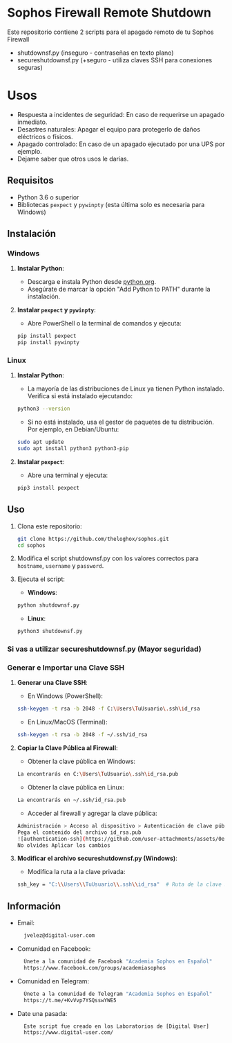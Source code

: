 # Sophos Firewall Remote Shutdown
Este repositorio contiene 2 scripts para el apagado remoto de tu Sophos Firewall

- shutdownsf.py (inseguro - contraseñas en texto plano)
- secureshutdownsf.py (+seguro - utiliza claves SSH para conexiones seguras)

# Usos
- Respuesta a incidentes de seguridad: En caso de requerirse un apagado inmediato.
- Desastres naturales: Apagar el equipo para protegerlo de daños eléctricos o físicos.
- Apagado controlado: En caso de un apagado ejecutado por una UPS por ejemplo.
- Dejame saber que otros usos le darías.

## Requisitos

- Python 3.6 o superior
- Bibliotecas `pexpect` y `pywinpty` (esta última solo es necesaria para Windows)

## Instalación

### Windows

1. **Instalar Python**:
    - Descarga e instala Python desde [python.org](https://www.python.org/downloads/windows/).
    - Asegúrate de marcar la opción "Add Python to PATH" durante la instalación.

2. **Instalar `pexpect` y `pywinpty`**:
    - Abre PowerShell o la terminal de comandos y ejecuta:
    ```sh
    pip install pexpect
    pip install pywinpty
    ```

### Linux

1. **Instalar Python**:
    - La mayoría de las distribuciones de Linux ya tienen Python instalado. Verifica si está instalado ejecutando:
    ```sh
    python3 --version
    ```
    - Si no está instalado, usa el gestor de paquetes de tu distribución. Por ejemplo, en Debian/Ubuntu:
    ```sh
    sudo apt update
    sudo apt install python3 python3-pip
    ```

2. **Instalar `pexpect`**:
    - Abre una terminal y ejecuta:
    ```sh
    pip3 install pexpect
    ```

## Uso

1. Clona este repositorio:
    ```sh
    git clone https://github.com/theloghox/sophos.git
    cd sophos
    ```

2. Modifica el script shutdownsf.py con los valores correctos para `hostname`, `username` y `password`.

3. Ejecuta el script:

    - **Windows**:
    ```sh
    python shutdownsf.py
    ```

    - **Linux**:
    ```sh
    python3 shutdownsf.py
    ```

### Si vas a utilizar secureshutdownsf.py (Mayor seguridad)

### Generar e Importar una Clave SSH

1. **Generar una Clave SSH**:
    - En Windows (PowerShell):
    ```sh
    ssh-keygen -t rsa -b 2048 -f C:\Users\TuUsuario\.ssh\id_rsa
    ```

   - En Linux/MacOS (Terminal):
    ```sh
    ssh-keygen -t rsa -b 2048 -f ~/.ssh/id_rsa
    ```

2. **Copiar la Clave Pública al Firewall**:
    - Obtener la clave pública en Windows:
    ```sh
    La encontrarás en C:\Users\TuUsuario\.ssh\id_rsa.pub
    ```
     - Obtener la clave pública en Linux:
    ```sh
    La encontrarás en ~/.ssh/id_rsa.pub
    ```
    - Acceder al firewall y agregar la clave pública:
    ```sh
    Administración > Acceso al dispositivo > Autenticación de clave pública para el administrador
    Pega el contenido del archivo id_rsa.pub
    ![authentication-ssh](https://github.com/user-attachments/assets/0e744fa6-c8ee-4f29-a50f-da7bbc2e15d9)
    No olvides Aplicar los cambios
    ```

3. **Modificar el archivo secureshutdownsf.py (Windows)**:
    - Modifica la ruta a la clave privada:
    ```sh
    ssh_key = "C:\\Users\\TuUsuario\\.ssh\\id_rsa"  # Ruta de la clave SSH en Windows
    ```

## Información
- Email:
  ```sh
    jvelez@digital-user.com
  ```
- Comunidad en Facebook:
  ```sh
    Únete a la comunidad de Facebook "Academia Sophos en Español"
    https://www.facebook.com/groups/academiasophos
  ```
- Comunidad en Telegram:
  ```sh
    Únete a la comunidad de Telegram "Academia Sophos en Español"
    https://t.me/+KvVvp7YSQsswYWE5
  ```
- Date una pasada:
  ```sh
    Este script fue creado en los Laboratorios de [Digital User]
    https://www.digital-user.com/
  ```


